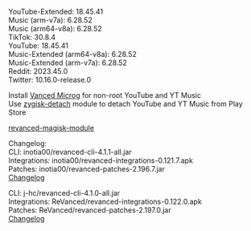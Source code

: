 YouTube-Extended: 18.45.41  
Music (arm-v7a): 6.28.52  
Music (arm64-v8a): 6.28.52  
TikTok: 30.8.4  
YouTube: 18.45.41  
Music-Extended (arm64-v8a): 6.28.52  
Music-Extended (arm-v7a): 6.28.52  
Reddit: 2023.45.0  
Twitter: 10.16.0-release.0  

Install [Vanced Microg](https://github.com/TeamVanced/VancedMicroG/releases) for non-root YouTube and YT Music  
Use [zygisk-detach](https://github.com/j-hc/zygisk-detach) module to detach YouTube and YT Music from Play Store  

[revanced-magisk-module](https://github.com/j-hc/revanced-magisk-module)  

Changelog:  
CLI: inotia00/revanced-cli-4.1.1-all.jar  
Integrations: inotia00/revanced-integrations-0.121.7.apk  
Patches: inotia00/revanced-patches-2.196.7.jar  
[Changelog](https://github.com/inotia00/revanced-patches/releases/tag/v2.196.7)

CLI: j-hc/revanced-cli-4.1.0-all.jar  
Integrations: ReVanced/revanced-integrations-0.122.0.apk  
Patches: ReVanced/revanced-patches-2.197.0.jar  
[Changelog](https://github.com/ReVanced/revanced-patches/releases/tag/v2.197.0)  
